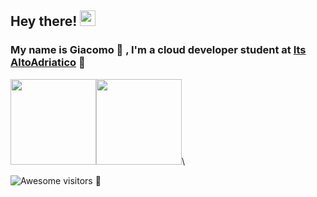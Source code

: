 ## Hey there! <img src="https://media.giphy.com/media/hvRJCLFzcasrR4ia7z/giphy.gif" width="25px">
### My name is Giacomo 🥳 , I'm a cloud developer student at [Its AltoAdriatico](https://www.tecnicosuperiorekennedy.it/) 🏫

<img height="137px" src="https://github-readme-stats.vercel.app/api?username=BaggioGiacomo&hide_title=true&hide_border=true&show_icons=true&include_all_commits=true&count_private=true&line_height=21&text_color=000&icon_color=000&bg_color=0,ea6161,ffc64d,fffc4d,52fa5a&theme=graywhite" /><img height="137px" src="https://github-readme-stats.vercel.app/api/top-langs/?username=BaggioGiacomo&hide=html&hide_title=true&hide_border=true&layout=compact&langs_count=6&exclude_repo=comp426,Redventures-Movie-Quotes&text_color=000&icon_color=fff&bg_color=0,52fa5a,4dfcff,c64dff&theme=graywhite" /></a>\

![Awesome visitors 💝](https://komarev.com/ghpvc/?username=BaggioGiacomo&label=Profile%20views&color=ce9927&style=flat)
